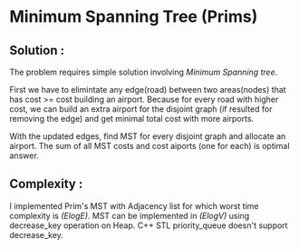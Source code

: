 # Minimum Spanning Tree (Prims)
 
## Solution :
 The problem requires simple solution involving *Minimum Spanning tree*.

 First we have to elimintate any edge(road) between two areas(nodes) that has cost >= cost building an airport. Because for every road with higher cost, we can build an extra airport for the disjoint graph (if resulted for removing the edge) and get minimal total cost with more airports.

 With the updated edges, find MST for every disjoint graph and allocate an airport. The sum of all MST costs and cost aiports (one for each) is optimal answer.
 
## Complexity : 
 I implemented Prim's MST with Adjacency list for which worst time complexity is *(ElogE)*. MST can be implemented in *(ElogV)* using decrease_key operation on Heap. C++ STL priority_queue doesn't support decrease_key.

